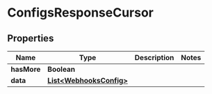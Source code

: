 

# ConfigsResponseCursor


## Properties

| Name | Type | Description | Notes |
|------------ | ------------- | ------------- | -------------|
|**hasMore** | **Boolean** |  |  |
|**data** | [**List&lt;WebhooksConfig&gt;**](WebhooksConfig.md) |  |  |



